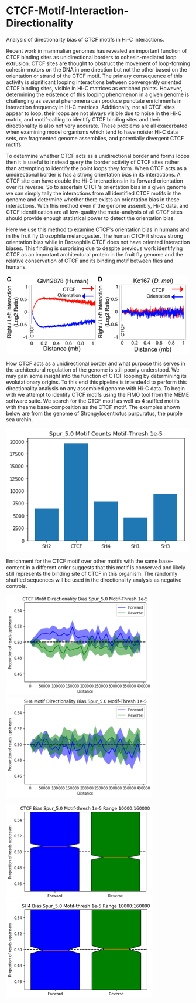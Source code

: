 # CTCF-Motif-Interaction-Directionality
Analysis of directionality bias of CTCF motifs in Hi-C interactions.

Recent work in mammalian genomes has revealed an important function of CTCF binding sites as unidirectional borders to cohesin-mediated loop extrusion. CTCF sites are thought to obstruct the movement of loop-forming cohesin-motors on the DNA in one direction but not the other based on the orientation or strand of the CTCF motif. The primary consequence of this activity is significant looping interactions between convergently oriented CTCF binding sites, visible in Hi-C matrices as enriched points. However, determining the existence of this looping phenomenon in a given genome is challenging as several phenomena can produce punctate enrichments in interaction frequency in Hi-C matrices. Additionally, not all CTCF sites appear to loop, their loops are not always visible due to noise in the Hi-C matrix, and motif-calling to identify CTCF binding sites and their directionality is also not very accurate. These problems are all exacerbated when examining model organisms which tend to have noisier Hi-C data sets, ore fragmented genome assemblies, and potentially divergent CTCF motifs. 

To determine whether CTCF acts as a unidirectional border and forms loops then it is useful to instead query the border activity of CTCF sites rather than attempting to identify the point loops they form. When CTCF acts as a unidirectional border is has a strong orientation bias in its interactions. A CTCF site can have double the Hi-C interactions in its forward orientation over its reverse. So to ascertain CTCF's orientation bias in a given genome we can simply tally the interactions from all identified CTCF motifs in the genome and determine whether there exists an orientation bias in these interactions. With this method even if the genome assembly, Hi-C data, and CTCF identification are all low-quality the meta-analysis of all CTCF sites should provide enough statistical power to detect the orientation bias.

Here we use this method to examine CTCF's orientation bias in humans and in the fruit fly Drosophila melanogaster. The human CTCF it shows strong orientation bias while in Drosophila CTCF does not have oriented interaction biases. This finding is surprising due to despite previous work identifying CTCF as an important architectural protein in the fruit fly genome and the relative conservation of CTCF and its binding motif between flies and humans.

<img src="https://github.com/5centmike/CTCF-Motif-Interaction-Directionality/blob/main/ctcf-human-drosophila.png" width="500">

How CTCF acts as a unidirectional border and what purpose this serves in the architectural regulation of the genome is still poorly understood. We may gain some insight into the function of CTCF looping by determining its evolutationary origins. To this end this pipeline is intende4d to perform this directionality analysis on any assembled genome with Hi-C data. To begin with we attempt to identify CTCF motifs using the FIMO tool from the MEME software suite. We search for the CTCF motif as well as 4 suffled motifs with theame base-composition as the CTCF motif. The examples shown below are from the genome of Strongylocentrotus purpuratus, the purple sea urchin.

<img src="https://github.com/5centmike/CTCF-Motif-Interaction-Directionality/blob/main/StrongylocentrotusCMFA.png" width="500">

Enrichment for the CTCF motif over other motifs with the same base-content in a different order suggests that this motif is conserved and likely still represents the binding site of CTCF in this organism. The randomly shuffled sequences will be used in the directionality analysis as negative controls.

<img src="https://github.com/5centmike/CTCF-Motif-Interaction-Directionality/blob/main/StrongCTCFDistPlot.png" width="400"><img src="https://github.com/5centmike/CTCF-Motif-Interaction-Directionality/blob/main/StrongSH4DistPlot.png" width="400">

<img src="https://github.com/5centmike/CTCF-Motif-Interaction-Directionality/blob/main/StrongCTCFBoxPlot.png" width="400"><img src="https://github.com/5centmike/CTCF-Motif-Interaction-Directionality/blob/main/StrongSH4BoxPlot.png" width="400">
